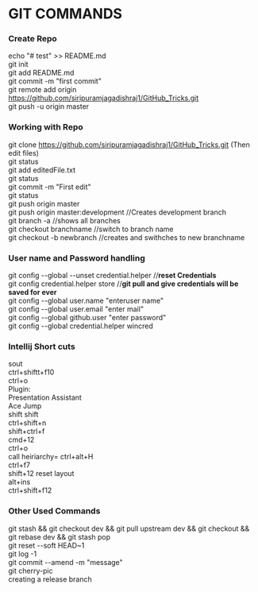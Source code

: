 # GIT COMMANDS
### Create Repo
echo "# test" >> README.md <br/>
git init <br/>
git add README.md <br/>
git commit -m "first commit" <br/>
git remote add origin https://github.com/siripuramjagadishraj1/GitHub_Tricks.git <br/>
git push -u origin master <br/>

### Working with Repo
git clone https://github.com/siripuramjagadishraj1/GitHub_Tricks.git (Then edit files) <br/>
git status <br/>
git add editedFile.txt <br/>
git status <br/>
git commit -m "First edit" <br/>
git status <br/>
git push origin master <br/>
git push origin master:development //Creates development branch <br/>
git branch -a  //shows all branches <br/>
git checkout branchname //switch to branch name <br/>
git checkout -b newbranch //creates and swithches to new branchname <br/>

### User name and Password handling <br/>
git config --global --unset credential.helper   //<b>reset Credentials</b> <br/>
git config credential.helper store              //<b>git pull and give credentials will be saved for ever</b> <br/>
git config --global user.name "enteruser name" <br/>
git config --global user.email  "enter mail" <br/>
git config --global github.user  "enter password" <br/>
git config --global credential.helper wincred <br/>

### Intellij Short cuts
sout <br/>
ctrl+shiftt+f10 <br/>
ctrl+o <br/>
Plugin: <br/>
	Presentation Assistant <br/>
	Ace Jump <br/>
shift shift <br/>
ctrl+shift+n <br/>
shift+ctrl+f <br/>
cmd+12 <br/>
ctrl+o <br/>
call heiriarchy= ctrl+alt+H <br/>
ctrl+f7 <br/>
shift+12 reset layout <br/>
alt+ins <br/>
ctrl+shift+f12 <br/>

### Other Used Commands
git stash && git checkout dev && git pull upstream dev && git checkout <branch> && git rebase dev && git stash pop <br/>
git reset --soft HEAD~1 <br/>
git log -1 <br/>
git commit --amend -m "message" <br/>
git cherry-pic <commit-id> <br/>
creating a release branch <br/>
